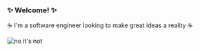 ### ✨ Welcome! ✨ 

☕️ I'm a software engineer looking to make great ideas a reality ☕️

![no it's not](https://media1.giphy.com/media/GajHTHXHb5kEz6eJ1W/giphy.gif)



<!--
**imhappyfor/imhappyfor** is a ✨ _special_ ✨ repository because its `README.md` (this file) appears on your GitHub profile.

Here are some ideas to get you started:

- 🔭 I’m currently working on ...
- 🌱 I’m currently learning ...
- 👯 I’m looking to collaborate on ...
- 🤔 I’m looking for help with ...
- 💬 Ask me about ...
- 📫 How to reach me: ...
- 😄 Pronouns: ...
- ⚡ Fun fact: ...
-->
